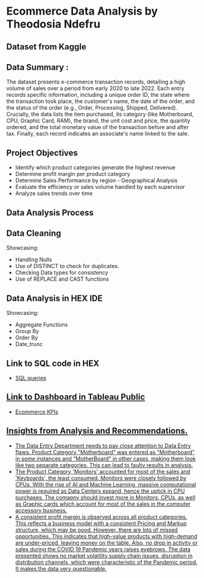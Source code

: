 # Ecommerce Data Analysis by Theodosia Ndefru 
## Dataset from Kaggle 
## Data Summary : 
The dataset presents e-commerce transaction records, detailing a high volume of sales over a period from early 2020 to late 2022. 
Each entry records specific information, including a unique order ID, the state where the transaction took place, the customer's name, the date of the order, and the status of the order (e.g., Order, Processing, Shipped, Delivered). Crucially, the data lists the item purchased, its category (like Motherboard, CPU, Graphic Card, RAM), the brand, the unit cost and price, the quantity ordered, and the total monetary value of the transaction before and after tax. Finally, each record indicates an associate's name linked to the sale.

## Project Objectives 
- Identify which product categories generate the highest revenue 
- Determine profit margin per product category 
- Determine Sales Performance by region - Geographical Analysis
- Evaluate the efficiency or sales volume handled by each supervisor
- Analyze sales trends over time

## Data Analysis Process
## Data Cleaning 
Showcasing: 
- Handling Nulls
- Use of DISTINCT to check for duplicates.
- Checking Data types for consistency
- Use of REPLACE and CAST functions
## Data Analysis in HEX IDE
Showcasing:
- Aggregate Functions 
- Group By
- Order By 
- Date_trunc
  
## Link to SQL code in HEX 
- <a href="https://app.hex.tech/019982ef-3609-7007-adea-e89bd5734ac7/hex/E-commerce---Basic-SQL-Project-1-031MXKffs3fpNKoAtDkf0P/draft/logic">SQL queries

## Link to Dashboard in Tableau Public
- <a href="https://public.tableau.com/app/profile/theodosia.ndefru/viz/EcommerceDataViz_17611575808030/SupervisorSalesperyear">Ecommerce KPIs

## Insights from Analysis and Recommendations.
- The Data Entry Department needs to pay close attention to Data Entry flaws. Product Category "Motherboard" was entered as "Motherboard" in some instances and "MotherBoard" in other cases, making them look like two separate categories. This can lead to faulty results in analysis.
- The Product Category 'Monitors' accounted for most of the sales and 'Keyboards', the least consumed. Monitors were closely followed by CPUs. With the rise of AI and Machine Learning, massive computational power is required as Data Centers expand, hence the uptick in CPU purchases. The comapny should invest more in Monitors, CPUs, as well as Graphic cards which account for most of the sales in the computer accessory business.
- A consistent profit margin is observed across all product categories. This reflects a business model with a consistent Pricing and Markup structure, which may be good. However, there are lots of missed opportunities. This indicates that high-value products with high-demand are under-priced, leaving money on the table. Also, no drop in activity or sales during the COVID 19 Pandemic years raises eyebrows. The data presented shows no market volatility,supply chain issues, disruption in distribution channels, which were characteristic of the Pandemic period. It makes the data very questionable. 








